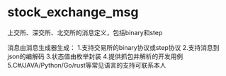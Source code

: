 # stock_exchange_msg
上交所、深交所、北交所的消息定义，包括binary和step

消息由消息生成器生成：
1.支持交易所的binary协议或step协议
2.支持消息到json的编解码
3.状态值由枚举封装
4.提供抓包并解析的开发用例
5.C#/JAVA/Python/Go/rust等常见语言的支持可联系本人
